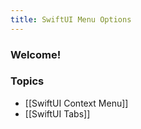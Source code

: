```yaml
---
title: SwiftUI Menu Options
---
```


### Welcome!

### Topics
- [[SwiftUI Context Menu]]
- [[SwiftUI Tabs]]
